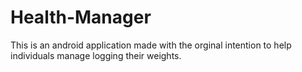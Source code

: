 # Health-Manager
This is an android application made with the orginal intention to help individuals manage logging their weights.
